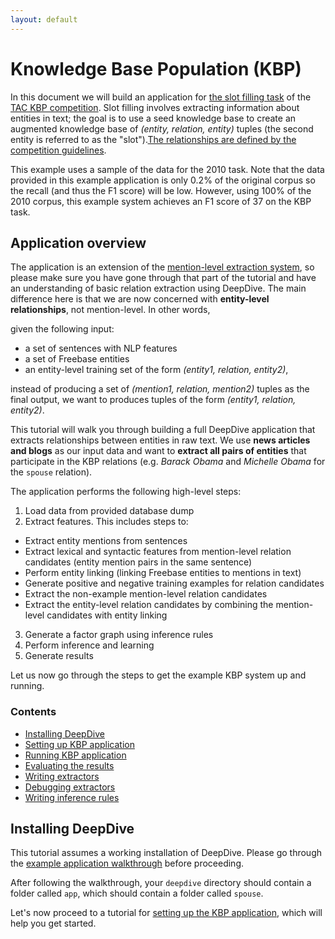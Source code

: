 ```yaml
---
layout: default
---
```


Knowledge Base Population (KBP)
====

In this document we will build an application for [the slot filling task](http://surdeanu.info/kbp2014/KBP2014_TaskDefinition_EnglishSlotFilling_1.1.pdf) of the 
[TAC KBP competition](http://www.nist.gov/tac/2014/KBP/). Slot filling involves extracting information about entities in text; the goal is to use a seed knowledge base to create an augmented knowledge base of *(entity, relation, entity)* tuples (the second entity is referred to as the "slot").[The relationships are defined by the competition guidelines](http://surdeanu.info/kbp2014/TAC_KBP_2014_Slot_Descriptions.pdf).

This example uses a sample of the data for the 2010 task. Note that the data provided in this example application is only 0.2% of the original corpus so the recall (and thus the F1 score) will be low. However, using 100% of the 2010 corpus, this example system achieves an F1 score of 37 on the KBP task.

## Application overview

The application is an extension of the [mention-level extraction system](http://deepdive.stanford.edu/doc/walkthrough-mention.html), so please make sure you have gone through that part of the tutorial and have an understanding of basic relation extraction using DeepDive. The main difference here is that we are now concerned with **entity-level relationships**, not mention-level. In other words,

given the following input:

- a set of sentences with NLP features
- a set of Freebase entities
- an entity-level training set of the form *(entity1, relation, entity2)*,

instead of producing a set of *(mention1, relation, mention2)* tuples as the final output, we want to produces tuples of the form *(entity1, relation, entity2)*.

This tutorial will walk you through building a full DeepDive application that extracts relationships between entities in raw text. We use **news articles and blogs** as our input data and want to **extract all pairs of entities** that participate in the KBP relations (e.g. *Barack Obama* and *Michelle Obama* for the `spouse` relation).

The application performs the following high-level steps:

1. Load data from provided database dump
2. Extract features. This includes steps to:
  - Extract entity mentions from sentences
  - Extract lexical and syntactic features from mention-level relation candidates (entity mention pairs in the same sentence)
  - Perform entity linking (linking Freebase entities to mentions in text)
  - Generate positive and negative training examples for relation candidates
  - Extract the non-example mention-level relation candidates
  - Extract the entity-level relation candidates by combining the mention-level candidates with entity linking
3. Generate a factor graph using inference rules
4. Perform inference and learning
5. Generate results

Let us now go through the steps to get the example KBP system up and running.

### Contents

* [Installing DeepDive](#installing-deepdive)
* [Setting up KBP application](doc/setting_up.md)
* [Running KBP application](doc/running.md)
* [Evaluating the results](doc/evaluating.md)
* [Writing extractors](doc/writing_extractors.md)
* [Debugging extractors](doc/debugging_extractors.md)
* [Writing inference rules](doc/inference_rules.md)

## Installing DeepDive

This tutorial assumes a working installation of DeepDive.
Please go through the
[example application walkthrough](http://deepdive.stanford.edu/doc/walkthrough.html) before proceeding.

After following the walkthrough, your `deepdive` directory should contain a folder called `app`, which should contain a folder called `spouse`.

Let's now proceed to a tutorial for [setting up the KBP application](doc/setting_up.md), which will help you get started.